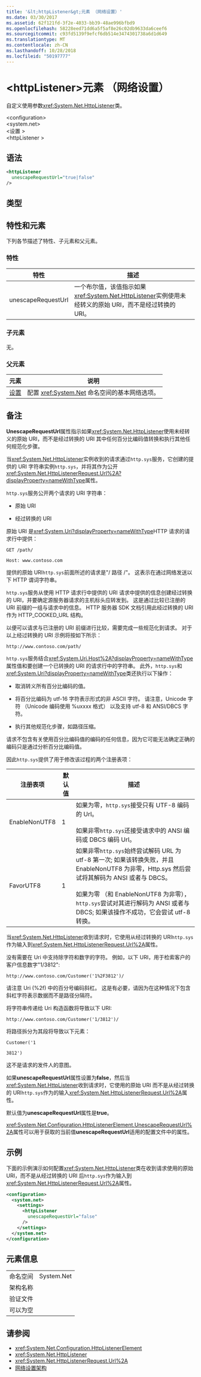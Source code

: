 ```yaml
---
title: '&lt;httpListener&gt;元素 （网络设置）'
ms.date: 03/30/2017
ms.assetid: 62f121fd-3f2e-4033-bb39-48ae996bfbd9
ms.openlocfilehash: 58228eed71dd6a5f5af8e26c02db9633da6ceef6
ms.sourcegitcommit: c93fd5139f9efcf6db514e3474301738a6d1d649
ms.translationtype: MT
ms.contentlocale: zh-CN
ms.lasthandoff: 10/28/2018
ms.locfileid: "50197777"
---
```

# <a name="lthttplistenergt-element-network-settings"></a>&lt;httpListener&gt;元素 （网络设置）
自定义使用参数<xref:System.Net.HttpListener>类。  
  
 \<configuration>  
\<system.net>  
\<设置 >  
\<httpListener >  
  
## <a name="syntax"></a>语法  
  
```xml  
<httpListener  
  unescapeRequestUrl="true|false"  
/>  
```  
  
## <a name="type"></a>类型  
  
## <a name="attributes-and-elements"></a>特性和元素  
 下列各节描述了特性、子元素和父元素。  
  
### <a name="attributes"></a>特性  
  
|特性|描述|  
|---------------|-----------------|  
|unescapeRequestUrl|一个布尔值，该值指示如果<xref:System.Net.HttpListener>实例使用未经转义的原始 URI，而不是经过转换的 URI。|  
  
### <a name="child-elements"></a>子元素  
 无。  
  
### <a name="parent-elements"></a>父元素  
  
|**元素**|**说明**|  
|-----------------|---------------------|  
|[设置](../../../../../docs/framework/configure-apps/file-schema/network/settings-element-network-settings.md)|配置 <xref:System.Net> 命名空间的基本网络选项。|  
  
## <a name="remarks"></a>备注  
 **UnescapeRequestUrl**属性指示如果<xref:System.Net.HttpListener>使用未经转义的原始 URI，而不是经过转换的 URI 其中任何百分比编码值转换和执行其他任何规范化步骤。  
  
 当<xref:System.Net.HttpListener>实例收到的请求通过`http.sys`服务，它创建的提供的 URI 字符串实例`http.sys`，并将其作为公开<xref:System.Net.HttpListenerRequest.Url%2A?displayProperty=nameWithType>属性。  
  
 `http.sys`服务公开两个请求的 URI 字符串：  
  
-   原始 URI  
  
-   经过转换的 URI  
  
 原始 URI 是<xref:System.Uri?displayProperty=nameWithType>HTTP 请求的请求行中提供：  
  
 `GET /path/`  
  
 `Host: www.contoso.com`  
  
 提供的原始 URI`http.sys`前面所述的请求是"/ 路径 /"。 这表示在通过网络发送以下 HTTP 谓词字符串。  
  
 `http.sys`服务从使用 HTTP 请求行中提供的 URI 请求中提供的信息创建经过转换的 URI，并要确定源服务器请求的主机标头应转发到。 这是通过比较已注册的 URI 前缀的一组与请求中的信息。 HTTP 服务器 SDK 文档引用此经过转换的 URI 作为 HTTP_COOKED_URL 结构。  
  
 以便可以请求与已注册的 URI 前缀进行比较，需要完成一些规范化到请求。 对于以上经过转换的 URI 示例将按如下所示：  
  
 `http://www.contoso.com/path/`  
  
 `http.sys`服务结合<xref:System.Uri.Host%2A?displayProperty=nameWithType>属性值和要创建一个已转换的 URI 的请求行中的字符串。 此外，`http.sys`和<xref:System.Uri?displayProperty=nameWithType>类还执行以下操作：  
  
-   取消转义所有百分比编码的值。  
  
-   将百分比编码为 utf-16 字符表示形式的非 ASCII 字符。 请注意，Unicode 字符 （Unicode 编码使用 %uxxxx 格式） 以及支持 utf-8 和 ANSI/DBCS 字符。  
  
-   执行其他规范化步骤，如路径压缩。  
  
 请求不包含有关使用百分比编码值的编码的任何信息，因为它可能无法确定正确的编码只是通过分析百分比编码值。  
  
 因此`http.sys`提供了用于修改该过程的两个注册表项：  
  
|注册表项|默认值|描述|  
|------------------|-------------------|-----------------|  
|EnableNonUTF8|1|如果为零，`http.sys`接受只有 UTF-8 编码的 Url。<br /><br /> 如果非零`http.sys`还接受请求中的 ANSI 编码或 DBCS 编码 Url。|  
|FavorUTF8|1|如果非零`http.sys`始终尝试解码 URL 为 utf-8 第一次; 如果该转换失败，并且 EnableNonUTF8 为非零，Http.sys 然后尝试将其解码为 ANSI 或者与 DBCS。<br /><br /> 如果为零 （和 EnableNonUTF8 为非零），`http.sys`尝试对其进行解码为 ANSI 或者与 DBCS; 如果该操作不成功，它会尝试 utf-8 转换。|  
  
 当<xref:System.Net.HttpListener>收到请求时，它使用从经过转换的 URI`http.sys`作为输入到<xref:System.Net.HttpListenerRequest.Url%2A>属性。  
  
 没有需要在 Uri 中支持除字符和数字的字符。 例如，以下 URI，用于检索客户的客户信息数字"1/3812":  
  
 `http://www.contoso.com/Customer('1%2F3812')/`  
  
 请注意 Uri (%2f) 中的百分号编码斜杠。 这是有必要，请因为在这种情况下包含斜杠字符表示数据而不是路径分隔符。  
  
 将字符串传递给 Uri 构造函数将导致以下 URI:  
  
 `http://www.contoso.com/Customer('1/3812')/`  
  
 将路径拆分为其段将导致以下元素：  
  
 `Customer('1`  
  
 `3812')`  
  
 这不是请求的发件人的意图。  
  
 如果**unescapeRequestUrl**属性设置为**false**，然后当<xref:System.Net.HttpListener>收到请求时，它使用的原始 URI 而不是从经过转换的 URI`http.sys`作为的输入<xref:System.Net.HttpListenerRequest.Url%2A>属性。  
  
 默认值为**unescapeRequestUrl**属性是**true**。  
  
 <xref:System.Net.Configuration.HttpListenerElement.UnescapeRequestUrl%2A>属性可以用于获取的当前值**unescapeRequestUrl**适用的配置文件中的属性。  
  
## <a name="example"></a>示例  
 下面的示例演示如何配置<xref:System.Net.HttpListener>类在收到请求使用的原始 URI，而不是从经过转换的 URI 后`http.sys`作为输入到<xref:System.Net.HttpListenerRequest.Url%2A>属性。  
  
```xml  
<configuration>  
  <system.net>  
    <settings>  
      <httpListener  
        unescapeRequestUrl="false"  
      />  
    </settings>  
  </system.net>  
</configuration>  
```  
  
## <a name="element-information"></a>元素信息  
  
|||
|-|-|  
|命名空间|System.Net|  
|架构名称||  
|验证文件||  
|可以为空||  
  
## <a name="see-also"></a>请参阅  
- <xref:System.Net.Configuration.HttpListenerElement>  
- <xref:System.Net.HttpListener>  
- <xref:System.Net.HttpListenerRequest.Url%2A>  
- [网络设置架构](../../../../../docs/framework/configure-apps/file-schema/network/index.md)
